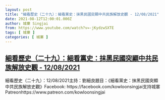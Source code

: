 ```yaml
---
layout: post
title: "細看歷史（二十九）：細看黨史：抹黑民國突顯中共民族解放史觀 - 12/08/2021"
date: 2021-08-12T12:00:01.000Z
author: 城寨 Singjai
from: https://www.youtube.com/watch?v=-jKydzwSXTE
tags: [ 城寨 ]
categories: [ 城寨 ]
---
```

<!--1628769601000-->
[細看歷史（二十九）：細看黨史：抹黑民國突顯中共民族解放史觀 - 12/08/2021](https://www.youtube.com/watch?v=-jKydzwSXTE)
------

<div>
細看歷史（二十九）：12/08/2021主持：劉細良題目：《細看黨史：抹黑民國突顯中共民族解放史觀》Facebook: https://facebook.com/kowloonsingjai支持城寨Patreonhttps://www.patreon.com/kowloonsingjai
</div>
